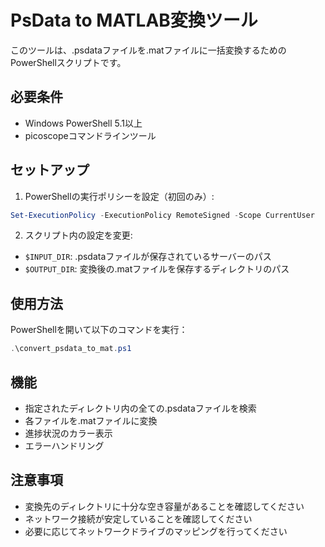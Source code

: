 # PsData to MATLAB変換ツール

このツールは、.psdataファイルを.matファイルに一括変換するためのPowerShellスクリプトです。

## 必要条件

- Windows PowerShell 5.1以上
- picoscopeコマンドラインツール

## セットアップ

1. PowerShellの実行ポリシーを設定（初回のみ）:
```powershell
Set-ExecutionPolicy -ExecutionPolicy RemoteSigned -Scope CurrentUser
```

2. スクリプト内の設定を変更:
- `$INPUT_DIR`: .psdataファイルが保存されているサーバーのパス
- `$OUTPUT_DIR`: 変換後の.matファイルを保存するディレクトリのパス

## 使用方法

PowerShellを開いて以下のコマンドを実行：
```powershell
.\convert_psdata_to_mat.ps1
```

## 機能

- 指定されたディレクトリ内の全ての.psdataファイルを検索
- 各ファイルを.matファイルに変換
- 進捗状況のカラー表示
- エラーハンドリング

## 注意事項

- 変換先のディレクトリに十分な空き容量があることを確認してください
- ネットワーク接続が安定していることを確認してください
- 必要に応じてネットワークドライブのマッピングを行ってください 